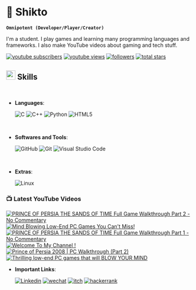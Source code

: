 # 🦸 Shikto

**`Omnipotent (Developer/Player/Creator)`**

I'm a student. I play games and learning many programming languages and frameworks. I also make YouTube videos about gaming and tech stuff.

<p align="left">
      <a href="https://www.youtube.com/channel/UCrg4r8BKqYYRjEq-fpxlYsA?sub_confirmation=1">
         <img alt="youtube subscribers" title="Subscribe to my YouTube channel" src="https://custom-icon-badges.demolab.com/youtube/channel/subscribers/UCrg4r8BKqYYRjEq-fpxlYsA?color=%23E05D44&label=SUBSCRIBE&logo=video&logoColor=white&style=for-the-badge&labelColor=CE4630"/></a> 
      <a href="https://www.youtube.com/UCrg4r8BKqYYRjEq-fpxlYsA">
         <img alt="youtube views" title="YouTube views" src="https://custom-icon-badges.demolab.com/youtube/channel/views/UCrg4r8BKqYYRjEq-fpxlYsA?color=%23E1AD0E&logo=eye&logoColor=white&style=for-the-badge&labelColor=C79600"/></a> 
      <a href="https://github.com/sh1kto?tab=followers">
         <img alt="followers" title="Follow me on Github" src="https://custom-icon-badges.demolab.com/github/followers/sh1kto?color=236ad3&labelColor=1155ba&style=for-the-badge&logo=person-add&label=Follow&logoColor=white"/></a>
      <a href="https://github.com/sh1kto?tab=repositories&sort=stargazers">
         <img alt="total stars" title="Total stars on GitHub" src="https://custom-icon-badges.demolab.com/github/stars/sh1kto?color=55960c&style=for-the-badge&labelColor=488207&logo=star"/></a>
   </p>


## <img src="https://media2.giphy.com/media/QssGEmpkyEOhBCb7e1/giphy.gif?cid=ecf05e47a0n3gi1bfqntqmob8g9aid1oyj2wr3ds3mg700bl&rid=giphy.gif" width ="25"><b> Skills</b>
<br>

<p align="center">

- **Languages**:

    ![C](https://img.shields.io/badge/c-%2300599C.svg?style=for-the-badge&logo=c&logoColor=white)
    ![C++](https://img.shields.io/badge/c++-%2300599C.svg?style=for-the-badge&logo=c%2B%2B&logoColor=white)
    ![Python](https://img.shields.io/badge/python-3670A0?style=for-the-badge&logo=python&logoColor=ffdd54)
    ![HTML5](https://img.shields.io/badge/HTML5%20-%23E34F26.svg?style=for-the-badge&logo=html5&logoColor=white)
    

<br>   
    
- **Softwares and Tools**:

    ![GitHub](https://img.shields.io/badge/github-%23121011.svg?style=for-the-badge&logo=github&logoColor=white)
    ![Git](https://img.shields.io/badge/git-%23F05033.svg?style=for-the-badge&logo=git&logoColor=white)
    ![Visual Studio Code](https://img.shields.io/badge/Visual%20Studio%20Code-0078d7.svg?style=for-the-badge&logo=visual-studio-code&logoColor=white)

<br>

- **Extras**:

    ![Linux](https://img.shields.io/badge/Linux-FCC624?style=for-the-badge&logo=linux&logoColor=black)

</p>

### 📺 Latest YouTube Videos

<!-- BEGIN YOUTUBE-CARDS -->
[![PRINCE OF PERSIA THE SANDS OF TIME Full Game Walkthrough Part 2 - No Commentary](https://ytcards.demolab.com/?id=VWtkEpdkp8g&title=PRINCE+OF+PERSIA+THE+SANDS+OF+TIME+Full+Game+Walkthrough+Part+2+-+No+Commentary&lang=en&timestamp=1711278023&background_color=%230d1117&title_color=%23ffffff&stats_color=%23dedede&max_title_lines=1&width=250&border_radius=5 "PRINCE OF PERSIA THE SANDS OF TIME Full Game Walkthrough Part 2 - No Commentary")](https://www.youtube.com/watch?v=VWtkEpdkp8g)
[![Mind Blowing Low-End PC Games You Can't Miss!](https://ytcards.demolab.com/?id=54kFlyAl8ns&title=Mind+Blowing+Low-End+PC+Games+You+Can%27t+Miss%21&lang=en&timestamp=1711191450&background_color=%230d1117&title_color=%23ffffff&stats_color=%23dedede&max_title_lines=1&width=250&border_radius=5 "Mind Blowing Low-End PC Games You Can't Miss!")](https://www.youtube.com/watch?v=54kFlyAl8ns)
[![PRINCE OF PERSIA THE SANDS OF TIME Full Game Walkthrough Part 1 - No Commentary](https://ytcards.demolab.com/?id=B7zTyN84b5k&title=PRINCE+OF+PERSIA+THE+SANDS+OF+TIME+Full+Game+Walkthrough+Part+1+-+No+Commentary&lang=en&timestamp=1711022408&background_color=%230d1117&title_color=%23ffffff&stats_color=%23dedede&max_title_lines=1&width=250&border_radius=5 "PRINCE OF PERSIA THE SANDS OF TIME Full Game Walkthrough Part 1 - No Commentary")](https://www.youtube.com/watch?v=B7zTyN84b5k)
[![Welcome To My Channel !](https://ytcards.demolab.com/?id=dIDr0Nxt66w&title=Welcome+To+My+Channel+%21&lang=en&timestamp=1710952453&background_color=%230d1117&title_color=%23ffffff&stats_color=%23dedede&max_title_lines=1&width=250&border_radius=5 "Welcome To My Channel !")](https://www.youtube.com/watch?v=dIDr0Nxt66w)
[![Prince of Persia 2008 | PC Walkthrough (Part 2)](https://ytcards.demolab.com/?id=R85AJ6H5tCk&title=Prince+of+Persia+2008+%7C+PC+Walkthrough+%28Part+2%29&lang=en&timestamp=1710792935&background_color=%230d1117&title_color=%23ffffff&stats_color=%23dedede&max_title_lines=1&width=250&border_radius=5 "Prince of Persia 2008 | PC Walkthrough (Part 2)")](https://www.youtube.com/watch?v=R85AJ6H5tCk)
[![Thrilling low-end PC games that will BLOW YOUR MIND](https://ytcards.demolab.com/?id=N5K7pjjePUo&title=Thrilling+low-end+PC+games+that+will+BLOW+YOUR+MIND&lang=en&timestamp=1710709237&background_color=%230d1117&title_color=%23ffffff&stats_color=%23dedede&max_title_lines=1&width=250&border_radius=5 "Thrilling low-end PC games that will BLOW YOUR MIND")](https://www.youtube.com/watch?v=N5K7pjjePUo)
<!-- END YOUTUBE-CARDS -->

- **Important Links**:

     <a href="https://www.linkedin.com/in/shikto/">
         <img alt="Linkedin" title="Linkedin Profile" src="https://img.shields.io/badge/linkedin-%230077B5.svg?style=for-the-badge&logo=linkedin&logoColor=white"/></a>
         <a href="weixin://dl/chat?sh1kto">
         <img alt="wechat" title="Messege me on wechat" src="https://img.shields.io/badge/WeChat-07C160?style=for-the-badge&logo=wechat&logoColor=white"/></a>
         <a href="https://sh1kto.itch.io">
         <img alt="itch" title="My Games" src="https://img.shields.io/badge/Itch-%23FF0B34.svg?style=for-the-badge&logo=Itch.io&logoColor=white"/></a>
         <a href="https://www.hackerrank.com/shikto">
         <img alt="hackerrank" title="HackerRank Profile" src="https://img.shields.io/badge/-Hackerrank-2EC866?style=for-the-badge&logo=HackerRank&logoColor=white"/></a>

